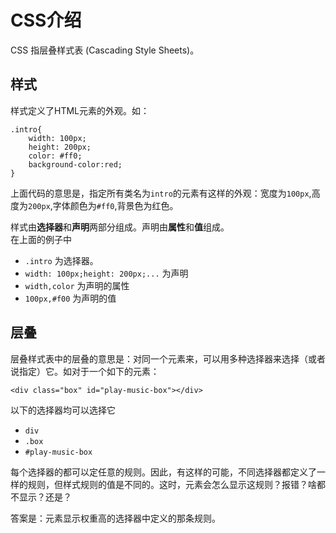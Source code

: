 # CSS介绍
CSS 指层叠样式表 (Cascading Style Sheets)。    

## 样式
样式定义了HTML元素的外观。如：
```
.intro{
    width: 100px;
    height: 200px;
    color: #ff0;
    background-color:red;
}
```
上面代码的意思是，指定所有类名为`intro`的元素有这样的外观：宽度为`100px`,高度为`200px`,字体颜色为`#ff0`,背景色为红色。    

样式由**选择器**和**声明**两部分组成。声明由**属性**和**值**组成。    
在上面的例子中
* `.intro` 为选择器。
* `width: 100px;height: 200px;...` 为声明
* `width,color` 为声明的属性
* `100px,#f00` 为声明的值

## 层叠
层叠样式表中的层叠的意思是：对同一个元素来，可以用多种选择器来选择（或者说指定）它。如对于一个如下的元素：
```
<div class="box" id="play-music-box"></div>
```
以下的选择器均可以选择它    

* `div`
* `.box`
* `#play-music-box`

每个选择器的都可以定任意的规则。因此，有这样的可能，不同选择器都定义了一样的规则，但样式规则的值是不同的。这时，元素会怎么显示这规则？报错？啥都不显示？还是？

答案是：元素显示权重高的选择器中定义的那条规则。

